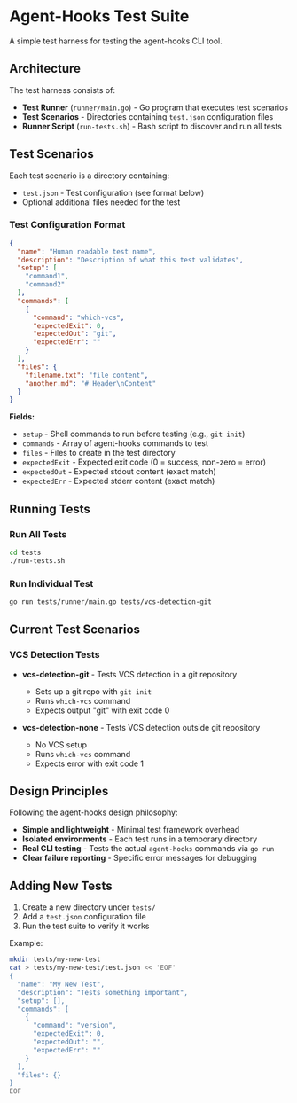 # Agent-Hooks Test Suite

A simple test harness for testing the agent-hooks CLI tool.

## Architecture

The test harness consists of:

- **Test Runner** (`runner/main.go`) - Go program that executes test scenarios
- **Test Scenarios** - Directories containing `test.json` configuration files
- **Runner Script** (`run-tests.sh`) - Bash script to discover and run all tests

## Test Scenarios

Each test scenario is a directory containing:

- `test.json` - Test configuration (see format below)
- Optional additional files needed for the test

### Test Configuration Format

```json
{
  "name": "Human readable test name",
  "description": "Description of what this test validates",
  "setup": [
    "command1",
    "command2"
  ],
  "commands": [
    {
      "command": "which-vcs",
      "expectedExit": 0,
      "expectedOut": "git",
      "expectedErr": ""
    }
  ],
  "files": {
    "filename.txt": "file content",
    "another.md": "# Header\nContent"
  }
}
```

**Fields:**
- `setup` - Shell commands to run before testing (e.g., `git init`)
- `commands` - Array of agent-hooks commands to test
- `files` - Files to create in the test directory
- `expectedExit` - Expected exit code (0 = success, non-zero = error)
- `expectedOut` - Expected stdout content (exact match)
- `expectedErr` - Expected stderr content (exact match)

## Running Tests

### Run All Tests
```bash
cd tests
./run-tests.sh
```

### Run Individual Test
```bash
go run tests/runner/main.go tests/vcs-detection-git
```

## Current Test Scenarios

### VCS Detection Tests

- **vcs-detection-git** - Tests VCS detection in a git repository
  - Sets up a git repo with `git init` 
  - Runs `which-vcs` command
  - Expects output "git" with exit code 0

- **vcs-detection-none** - Tests VCS detection outside git repository  
  - No VCS setup
  - Runs `which-vcs` command
  - Expects error with exit code 1

## Design Principles

Following the agent-hooks design philosophy:

- **Simple and lightweight** - Minimal test framework overhead
- **Isolated environments** - Each test runs in a temporary directory
- **Real CLI testing** - Tests the actual `agent-hooks` commands via `go run`
- **Clear failure reporting** - Specific error messages for debugging

## Adding New Tests

1. Create a new directory under `tests/`
2. Add a `test.json` configuration file
3. Run the test suite to verify it works

Example:
```bash
mkdir tests/my-new-test
cat > tests/my-new-test/test.json << 'EOF'
{
  "name": "My New Test",
  "description": "Tests something important",
  "setup": [],
  "commands": [
    {
      "command": "version",
      "expectedExit": 0,
      "expectedOut": "",
      "expectedErr": ""
    }
  ],
  "files": {}
}
EOF
```